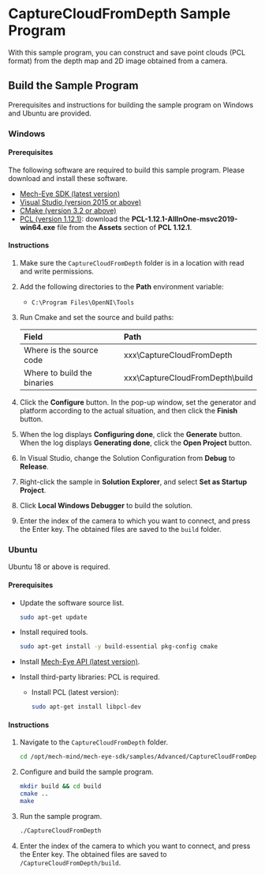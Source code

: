 # CaptureCloudFromDepth Sample Program

With this sample program, you can construct and save point clouds (PCL format) from the depth map and 2D image obtained from a camera.

## Build the Sample Program

Prerequisites and instructions for building the sample program on Windows and Ubuntu are provided.

### Windows

#### Prerequisites

The following software are required to build this sample program. Please download and install these software.

* [Mech-Eye SDK (latest version)](https://www.mech-mind.com/download/softwaredownloading.html)
* [Visual Studio (version 2015 or above)](https://visualstudio.microsoft.com/vs/community/)
* [CMake (version 3.2 or above)](https://cmake.org/download/)
* [PCL (version 1.12.1)](https://github.com/PointCloudLibrary/pcl/releases): download the **PCL-1.12.1-AllInOne-msvc2019-win64.exe** file from the **Assets** section of **PCL 1.12.1**.

#### Instructions

1. Make sure the `CaptureCloudFromDepth` folder is in a location with read and write permissions.
2. Add the following directories to the **Path** environment variable:
   
   * `C:\Program Files\OpenNI\Tools`

3. Run Cmake and set the source and build paths:
   
   | Field                       | Path                            |
   | :----                       | :----                           |
   | Where is the source code    | xxx\CaptureCloudFromDepth       |
   | Where to build the binaries | xxx\CaptureCloudFromDepth\build |

4. Click the **Configure** button. In the pop-up window, set the generator and platform according to the actual situation, and then click the **Finish** button.
5. When the log displays **Configuring done**, click the **Generate** button. When the log displays **Generating done**, click the **Open Project** button.
6. In Visual Studio, change the Solution Configuration from **Debug** to **Release**.
7. Right-click the sample in **Solution Explorer**, and select **Set as Startup Project**.
8. Click **Local Windows Debugger** to build the solution.
9. Enter the index of the camera to which you want to connect, and press the Enter key. The obtained files are saved to the `build` folder.

### Ubuntu

Ubuntu 18 or above is required.

#### Prerequisites

* Update the software source list.
  
  ```bash
  sudo apt-get update
  ```

* Install required tools.
  
  ```bash
  sudo apt-get install -y build-essential pkg-config cmake
  ```

* Install [Mech-Eye API (latest version)](https://www.mech-mind.com/download/softwaredownloading.html).
* Install third-party libraries: PCL is required.
    
  * Install PCL (latest version): 
    
    ```bash
    sudo apt-get install libpcl-dev
    ```
    
#### Instructions

1. Navigate to the `CaptureCloudFromDepth` folder. 
   
   ```bash
   cd /opt/mech-mind/mech-eye-sdk/samples/Advanced/CaptureCloudFromDepth/
   ```

2. Configure and build the sample program.

   ```bash
   mkdir build && cd build
   cmake ..
   make
   ```

3. Run the sample program.

   ```bash
   ./CaptureCloudFromDepth
   ```

4. Enter the index of the camera to which you want to connect, and press the Enter key. The obtained files are saved to `/CaptureCloudFromDepth/build`.